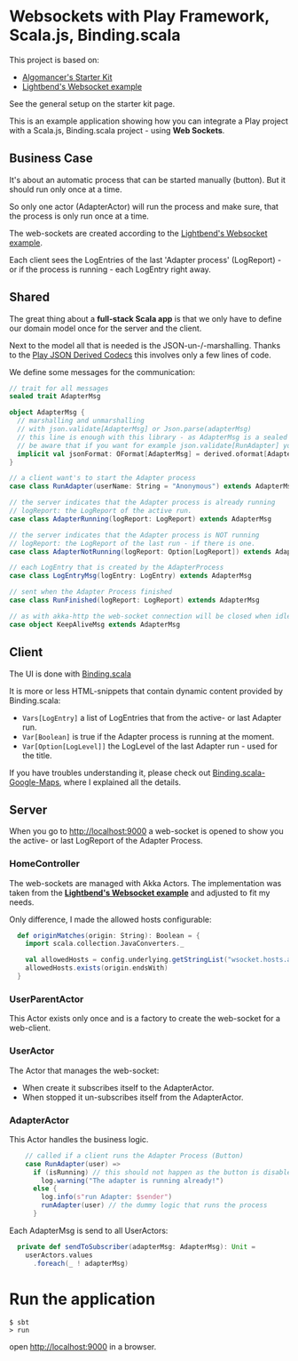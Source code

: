 # Websockets with Play Framework, Scala.js, Binding.scala

This project is based on:
* [Algomancer's Starter Kit](https://github.com/Algomancer/Full-Stack-Scala-Starter)
* [Lightbend's Websocket example](https://github.com/playframework/play-scala-websocket-example)

See the general setup on the starter kit page.

This is an example application showing how you can integrate a Play project with a Scala.js, Binding.scala 
project - using **Web Sockets**.

## Business Case

It's about an automatic process that can be started manually (button). 
But it should run only once at a time.

So only one actor (AdapterActor) will run the process and make sure, 
that the process is only run once at a time.

The web-sockets are created according to the 
[Lightbend's Websocket example](https://github.com/playframework/play-scala-websocket-example).

Each client sees the LogEntries of the last 'Adapter process' (LogReport) - 
or if the process is running - each LogEntry right away.

## Shared
The great thing about a **full-stack Scala app** is that 
we only have to define our domain model once for the server and the client.

Next to the model all that is needed is the JSON-un-/-marshalling. 
Thanks to the [Play JSON Derived Codecs](https://github.com/julienrf/play-json-derived-codecs) this involves only a few lines of code.

We define some messages for the communication:

```scala
// trait for all messages
sealed trait AdapterMsg

object AdapterMsg {
  // marshalling and unmarshalling
  // with json.validate[AdapterMsg] or Json.parse(adapterMsg)
  // this line is enough with this library - as AdapterMsg is a sealed trait
  // be aware that if you want for example json.validate[RunAdapter] you also need a OFormat[RunAdapter]
  implicit val jsonFormat: OFormat[AdapterMsg] = derived.oformat[AdapterMsg]()
}

// a client want's to start the Adapter process
case class RunAdapter(userName: String = "Anonymous") extends AdapterMsg

// the server indicates that the Adapter process is already running
// logReport: the LogReport of the active run.
case class AdapterRunning(logReport: LogReport) extends AdapterMsg

// the server indicates that the Adapter process is NOT running
// logReport: the LogReport of the last run - if there is one.
case class AdapterNotRunning(logReport: Option[LogReport]) extends AdapterMsg

// each LogEntry that is created by the AdapterProcess
case class LogEntryMsg(logEntry: LogEntry) extends AdapterMsg

// sent when the Adapter Process finished
case class RunFinished(logReport: LogReport) extends AdapterMsg

// as with akka-http the web-socket connection will be closed when idle for too long.
case object KeepAliveMsg extends AdapterMsg

```

## Client
The UI is done with 
[Binding.scala](https://github.com/ThoughtWorksInc/Binding.scala)

It is more or less HTML-snippets that contain dynamic content provided by Binding.scala:
* `Vars[LogEntry]` a list of LogEntries that from the active- or last Adapter run.
* `Var[Boolean]` is true if the Adapter process is running at the moment.
* `Var[Option[LogLevel]]` the LogLevel of the last Adapter run - used for the title.

If you have troubles understanding it, please check out [Binding.scala-Google-Maps](https://github.com/pme123/Binding.scala-Google-Maps), where I explained all the details.

## Server
When you go to [http://localhost:9000](http://localhost:9000) 
a web-socket is opened to show you the active- or last LogReport of the Adapter Process.

### HomeController
The web-sockets are managed with Akka Actors. The implementation was taken from 
the **[Lightbend's Websocket example](https://github.com/playframework/play-scala-websocket-example)** 
and adjusted to fit my needs.

Only difference, I made the allowed hosts configurable:
```scala
  def originMatches(origin: String): Boolean = {
    import scala.collection.JavaConverters._

    val allowedHosts = config.underlying.getStringList("wsocket.hosts.allowed").asScala
    allowedHosts.exists(origin.endsWith)
  }
```

### UserParentActor
This Actor exists only once and is a factory to create the web-socket for a web-client.
### UserActor
The Actor that manages the web-socket: 

* When create it subscribes itself to the AdapterActor.
* When stopped it un-subscribes itself from the AdapterActor.

### AdapterActor
This Actor handles the business logic.

```scala
    // called if a client runs the Adapter Process (Button)
    case RunAdapter(user) =>
      if (isRunning) // this should not happen as the button is disabled, if running
        log.warning("The adapter is running already!")
      else {
        log.info(s"run Adapter: $sender")
        runAdapter(user) // the dummy logic that runs the process
      }
```
Each AdapterMsg is send to all UserActors:
```scala
  private def sendToSubscriber(adapterMsg: AdapterMsg): Unit =
    userActors.values
      .foreach(_ ! adapterMsg)
```

# Run the application
```shell
$ sbt
> run
```
open [http://localhost:9000](http://localhost:9000) in a browser.

